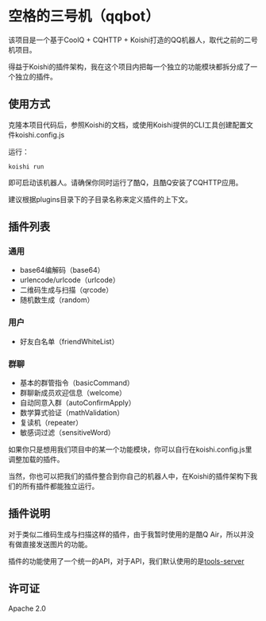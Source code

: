 # 空格的三号机（qqbot）

该项目是一个基于CoolQ + CQHTTP + Koishi打造的QQ机器人，取代之前的二号机项目。

得益于Koishi的插件架构，我在这个项目内把每一个独立的功能模块都拆分成了一个独立的插件。

## 使用方式

克隆本项目代码后，参照Koishi的文档，或使用Koishi提供的CLI工具创建配置文件koishi.config.js

运行：
```
koishi run
```

即可启动该机器人。请确保你同时运行了酷Q，且酷Q安装了CQHTTP应用。

建议根据plugins目录下的子目录名称来定义插件的上下文。

## 插件列表

### 通用

- base64编解码（base64）
- urlencode/urlcode（urlcode）
- 二维码生成与扫描（qrcode）
- 随机数生成（random）

### 用户

- 好友白名单（friendWhiteList）

### 群聊

- 基本的群管指令（basicCommand）
- 群聊新成员欢迎信息（welcome）
- 自动同意入群（autoConfirmApply）
- 数学算式验证（mathValidation）
- 复读机（repeater）
- 敏感词过滤（sensitiveWord）

如果你只是想用我们项目中的某一个功能模块，你可以自行在koishi.config.js里调整加载的插件。

当然，你也可以把我们的插件整合到你自己的机器人中，在Koishi的插件架构下我们的所有插件都能独立运行。

## 插件说明

对于类似二维码生成与扫描这样的插件，由于我暂时使用的是酷Q Air，所以并没有做直接发送图片的功能。

插件的功能使用了一个统一的API，对于API，我们默认使用的是[tools-server](https://github.com/pwp-app/tools-server)

## 许可证

Apache 2.0